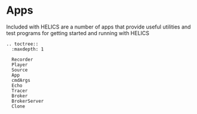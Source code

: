 # Apps

Included with HELICS are a number of apps that provide useful utilities and test programs for getting started and running with HELICS

```{eval-rst}
.. toctree::
  :maxdepth: 1

  Recorder
  Player
  Source
  App
  cmdArgs
  Echo
  Tracer
  Broker
  BrokerServer
  Clone
```
